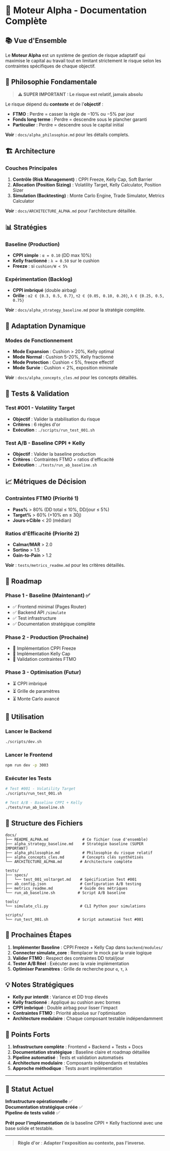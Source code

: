 # 🚀 Moteur Alpha - Documentation Complète

## 📚 Vue d'Ensemble

Le **Moteur Alpha** est un système de gestion de risque adaptatif qui maximise le capital au travail tout en limitant strictement le risque selon les contraintes spécifiques de chaque objectif.

## 🎯 Philosophie Fondamentale

> **⚠️ SUPER IMPORTANT : Le risque est relatif, jamais absolu**

Le risque dépend du **contexte** et de l'**objectif** :
- **FTMO** : Perdre = casser la règle de −10% ou −5% par jour
- **Fonds long terme** : Perdre = descendre sous le plancher garanti
- **Particulier** : Perdre = descendre sous le capital initial

**Voir** : `docs/alpha_philosophie.md` pour les détails complets.

## 🏗️ Architecture

### **Couches Principales**
1. **Contrôle (Risk Management)** : CPPI Freeze, Kelly Cap, Soft Barrier
2. **Allocation (Position Sizing)** : Volatility Target, Kelly Calculator, Position Sizer
3. **Simulation (Backtesting)** : Monte Carlo Engine, Trade Simulator, Metrics Calculator

**Voir** : `docs/ARCHITECTURE_ALPHA.md` pour l'architecture détaillée.

## 📊 Stratégies

### **Baseline (Production)**
- **CPPI simple** : `α = 0.10` (DD max 10%)
- **Kelly fractionné** : `λ = 0.50` sur le cushion
- **Freeze** : si `cushion/W < 5%`

### **Expérimentation (Backlog)**
- **CPPI imbriqué** (double airbag)
- **Grille** : `α2 ∈ {0.3, 0.5, 0.7}`, `τ2 ∈ {0.05, 0.10, 0.20}`, `λ ∈ {0.25, 0.5, 0.75}`

**Voir** : `docs/alpha_strategy_baseline.md` pour la stratégie complète.

## 🔄 Adaptation Dynamique

### **Modes de Fonctionnement**
- **Mode Expansion** : Cushion > 20%, Kelly optimal
- **Mode Normal** : Cushion 5-20%, Kelly fractionné
- **Mode Protection** : Cushion < 5%, freeze effectif
- **Mode Survie** : Cushion < 2%, exposition minimale

**Voir** : `docs/alpha_concepts_cles.md` pour les concepts détaillés.

## 🧪 Tests & Validation

### **Test #001 - Volatility Target**
- **Objectif** : Valider la stabilisation du risque
- **Critères** : 6 règles d'or
- **Exécution** : `./scripts/run_test_001.sh`

### **Test A/B - Baseline CPPI + Kelly**
- **Objectif** : Valider la baseline production
- **Critères** : Contraintes FTMO + ratios d'efficacité
- **Exécution** : `./tests/run_ab_baseline.sh`

## 📈 Métriques de Décision

### **Contraintes FTMO (Priorité 1)**
- **Pass%** > 80% (DD total ≤ 10%, DD/jour ≤ 5%)
- **Target%** > 60% (+10% en ≤ 30j)
- **Jours→Cible** < 20 (médian)

### **Ratios d'Efficacité (Priorité 2)**
- **Calmar/MAR** > 2.0
- **Sortino** > 1.5
- **Gain-to-Pain** > 1.2

**Voir** : `tests/metrics_readme.md` pour les critères détaillés.

## 🚀 Roadmap

### **Phase 1 - Baseline (Maintenant)** ✅
- ✅ Frontend minimal (Pages Router)
- ✅ Backend API `/simulate`
- ✅ Test infrastructure
- ✅ Documentation stratégique complète

### **Phase 2 - Production (Prochaine)**
- 🔄 Implémentation CPPI Freeze
- 🔄 Implémentation Kelly Cap
- 🔄 Validation contraintes FTMO

### **Phase 3 - Optimisation (Futur)**
- ⏳ CPPI imbriqué
- ⏳ Grille de paramètres
- ⏳ Monte Carlo avancé

## 🔧 Utilisation

### **Lancer le Backend**
```bash
./scripts/dev.sh
```

### **Lancer le Frontend**
```bash
npm run dev -p 3003
```

### **Exécuter les Tests**
```bash
# Test #001 - Volatility Target
./scripts/run_test_001.sh

# Test A/B - Baseline CPPI + Kelly
./tests/run_ab_baseline.sh
```

## 📁 Structure des Fichiers

```
docs/
├── README_ALPHA.md               # Ce fichier (vue d'ensemble)
├── alpha_strategy_baseline.md    # Stratégie baseline (SUPER IMPORTANT)
├── alpha_philosophie.md          # Philosophie du risque relatif
├── alpha_concepts_cles.md        # Concepts clés synthétisés
└── ARCHITECTURE_ALPHA.md        # Architecture complète

tests/
├── specs/
│   └── test_001_voltarget.md    # Spécification Test #001
├── ab_config.json               # Configuration A/B testing
├── metrics_readme.md            # Guide des métriques
└── run_ab_baseline.sh          # Script A/B baseline

tools/
└── simulate_cli.py              # CLI Python pour simulations

scripts/
└── run_test_001.sh             # Script automatisé Test #001
```

## 🎯 Prochaines Étapes

1. **Implémenter Baseline** : CPPI Freeze + Kelly Cap dans `backend/modules/`
2. **Connecter simulate_core** : Remplacer le mock par la vraie logique
3. **Valider FTMO** : Respect des contraintes DD total/jour
4. **Tester A/B Réel** : Exécuter avec la vraie implémentation
5. **Optimiser Paramètres** : Grille de recherche pour `α`, `τ`, `λ`

## 💡 Notes Stratégiques

- **Kelly pur interdit** : Variance et DD trop élevés
- **Kelly fractionné** : Appliqué au cushion avec bornes
- **CPPI imbriqué** : Double airbag pour lisser l'impact
- **Contraintes FTMO** : Priorité absolue sur l'optimisation
- **Architecture modulaire** : Chaque composant testable indépendamment

## 🌟 Points Forts

1. **Infrastructure complète** : Frontend + Backend + Tests + Docs
2. **Documentation stratégique** : Baseline claire et roadmap détaillée
3. **Pipeline automatisé** : Tests et validation automatisés
4. **Architecture modulaire** : Composants indépendants et testables
5. **Approche méthodique** : Tests avant implémentation

---

## 🎉 Statut Actuel

**Infrastructure opérationnelle** ✅  
**Documentation stratégique créée** ✅  
**Pipeline de tests validé** ✅  

**Prêt pour l'implémentation** de la baseline CPPI + Kelly fractionné avec une base solide et testable.

---

> **Règle d'or** : **Adapter l'exposition au contexte, pas l'inverse.**
